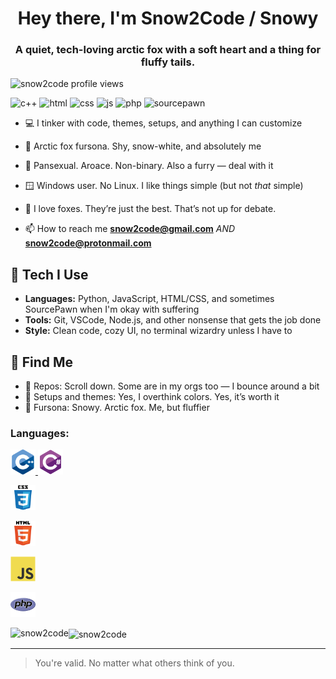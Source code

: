 <h1 align="center">Hey there, I'm Snow2Code / Snowy</h1>
<h3 align="center">A quiet, tech-loving arctic fox with a soft heart and a thing for fluffy tails.</h3>

<!-- Profile Views -->
<p align="left">
	<img src="https://komarev.com/ghpvc/?username=snow2code&label=Profile%20views&color=0e75b6&style=flat" alt="snow2code profile views"/>
</p>

<p align="left"> 
  <!-- <img src="https://img.shields.io/badge/Java-ED8B00?style=for-the-badge&logo=openjdk&logoColor=white" alt="java" /> -->
  <img src="https://img.shields.io/badge/C++-00599C?style=for-the-badge&logo=c&logoColor=white" alt="c++" />
  <img src="https://img.shields.io/badge/HTML-239120?style=for-the-badge&logo=html5&logoColor=white" alt="html" />
  <img src="https://img.shields.io/badge/CSS-239120?&style=for-the-badge&logo=css3&logoColor=white" alt="css" />
  <img src="https://img.shields.io/badge/JavaScript-323330?style=for-the-badge&logo=javascript&logoColor=F7DF1E" alt="js" />
  <img src="https://img.shields.io/badge/PHP-777BB4?style=for-the-badge&logo=php&logoColor=white" alt="php" />
  <img src="https://img.shields.io/badge/SourcePawn-777BB4?style=for-the-badge&logo=sourcemod&logoColor=white" alt="sourcepawn" />
</p>


- 💻 I tinker with code, themes, setups, and anything I can customize
- 🦊 Arctic fox fursona. Shy, snow-white, and absolutely me
- 🌈 Pansexual. Aroace. Non-binary. Also a furry — deal with it
- 🪟 Windows user. No Linux. I like things simple (but not *that* simple)
- 🦊 I love foxes. They’re just the best. That’s not up for debate.

- 📫 How to reach me **snow2code@gmail.com** *AND* **snow2code@protonmail.com**

## 🔧 Tech I Use
- **Languages:** Python, JavaScript, HTML/CSS, and sometimes SourcePawn when I'm okay with suffering
- **Tools:** Git, VSCode, Node.js, and other nonsense that gets the job done
- **Style:** Clean code, cozy UI, no terminal wizardry unless I have to

## 🔗 Find Me
- 📁 Repos: Scroll down. Some are in my orgs too — I bounce around a bit
- 🧊 Setups and themes: Yes, I overthink colors. Yes, it’s worth it
- 🦊 Fursona: Snowy. Arctic fox. Me, but fluffier


<!--
<h3 align="left">Connect with me:</h3>
  <p align="left">
  <a href="https://fb.com/calvin koh" target="blank"><img align="center" src="https://raw.githubusercontent.com/rahuldkjain/github-profile-readme-generator/master/src/images/icons/Social/facebook.svg" alt="calvin koh" height="30" width="40" /></a>
  <a href="https://instagram.com/kaiminn.05" target="blank"><img align="center" src="https://raw.githubusercontent.com/rahuldkjain/github-profile-readme-generator/master/src/images/icons/Social/instagram.svg" alt="kaiminn.05" height="30" width="40" /></a>
  <a href="https://www.youtube.com/snow2code" target="blank"><img align="center" src="https://raw.githubusercontent.com/rahuldkjain/github-profile-readme-generator/master/src/images/icons/Social/youtube.svg" alt="snow2code" height="30" width="40" /></a>
  <a href="https://discord.gg/fwqGPsbrdR" target="blank"><img align="center" src="https://raw.githubusercontent.com/rahuldkjain/github-profile-readme-generator/master/src/images/icons/Social/discord.svg" alt="fwqGPsbrdR" height="30" width="40" /></a>
</p>
-->

<h3 align="left">Languages:</h3>

<!-- <p align="left">  -->
  <a href="https://www.cprogramming.com/" target="_blank" rel="noreferrer"> <img src="https://raw.githubusercontent.com/devicons/devicon/master/icons/cplusplus/cplusplus-original.svg" width="40" height="40"/> </a> <a href="https://dotnet.microsoft.com/en-us/languages/csharp" target="_blank" rel="noreferrer"> <img src="https://raw.githubusercontent.com/devicons/devicon/master/icons/csharp/csharp-original.svg" width="40" height="40"/> </a>

  <a href="https://www.w3schools.com/css/" target="_blank" rel="noreferrer"> <img src="https://raw.githubusercontent.com/devicons/devicon/master/icons/css3/css3-original-wordmark.svg" alt="css3" width="40" height="40"/> </a>
  
  <a href="https://www.w3.org/html/" target="_blank" rel="noreferrer"> <img src="https://raw.githubusercontent.com/devicons/devicon/master/icons/html5/html5-original-wordmark.svg" alt="html5" width="40" height="40"/> </a>
  
  <a href="https://developer.mozilla.org/en-US/docs/Web/JavaScript" target="_blank" rel="noreferrer"> <img src="https://raw.githubusercontent.com/devicons/devicon/master/icons/javascript/javascript-original.svg" alt="javascript" width="40" height="40"/> </a>
  
  <a href="https://www.php.net" target="_blank" rel="noreferrer"> <img src="https://raw.githubusercontent.com/devicons/devicon/master/icons/php/php-original.svg" alt="php" width="40" height="40"/> </a>
  
<!-- </p> -->

<p> <img align="left" src="https://github-readme-stats.vercel.app/api/top-langs?username=snow2code&show_icons=true&theme=dark&locale=en&layout=compact" alt="snow2code"/> </p>

<p> <img align="center" src="https://github-readme-stats.vercel.app/api?username=snow2code&show_icons=true&theme=dark&locale=en" alt="snow2code"/> </p>


---

> You're valid. No matter what others think of you.
